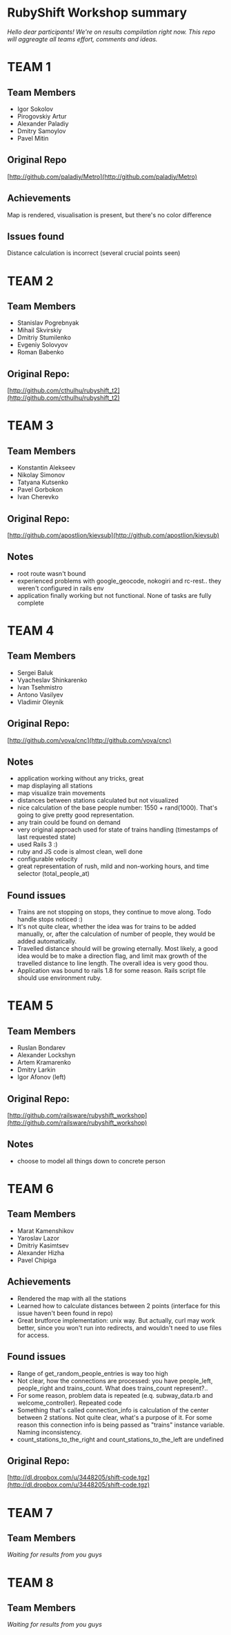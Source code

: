 RubyShift Workshop summary
==========
*Hello dear participants! We're on results compilation right now. This repo will aggreagte all teams effort, comments and ideas.*

# TEAM 1 #

Team Members
----------
- Igor Sokolov
- Pirogovskiy Artur
- Alexander Paladiy
- Dmitry Samoylov
- Pavel Mitin

Original Repo
----------
[http://github.com/paladiy/Metro](http://github.com/paladiy/Metro)

Achievements
----------
Map is rendered, visualisation is present, but there's no color difference

Issues found
----------
Distance calculation is incorrect (several crucial points seen)

# TEAM 2 #

Team Members
----------
- Stanislav Pogrebnyak
- Mihail Skvirskiy
- Dmitriy Stumilenko
- Evgeniy Solovyov
- Roman Babenko

Original Repo:
----------
[http://github.com/cthulhu/rubyshift_t2](http://github.com/cthulhu/rubyshift_t2)

# TEAM 3 #

Team Members
----------
- Konstantin Alekseev
- Nikolay Simonov
- Tatyana Kutsenko
- Pavel Gorbokon
- Ivan Cherevko

Original Repo:
----------
[http://github.com/apostlion/kievsub](http://github.com/apostlion/kievsub)

Notes
----------
- root route wasn't bound
- experienced problems with google_geocode, nokogiri and rc-rest.. they weren't configured in rails env
- application finally working but not functional. None of tasks are fully complete

# TEAM 4 #

Team Members
----------
- Sergei Baluk
- Vyacheslav Shinkarenko
- Ivan Tsehmistro
- Antono Vasilyev
- Vladimir Oleynik

Original Repo:
----------
[http://github.com/vova/cnc](http://github.com/vova/cnc)

Notes
----------
- application working without any tricks, great
- map displaying all stations
- map visualize train movements
- distances between stations calculated but not visualized
- nice calculation of the base people number: 1550 + rand(1000). That's going to give pretty good representation.
- any train could be found on demand
- very original approach used for state of trains handling (timestamps of last requested state)
- used Rails 3 :)
- ruby and JS code is almost clean, well done
- configurable velocity
- great representation of rush, mild and non-working hours, and time selector (total_people_at)

Found issues
----------
- Trains are not stopping on stops, they continue to move along. Todo handle stops noticed :)
- It's not quite clear, whether the idea was for trains to be added manually, or, after the calculation of number of people, they would be added automatically.
- Travelled distance should will be growing eternally. Most likely, a good idea would be to make a direction flag, and limit max growth of the travelled distance to line length. The overall idea is very good thou.
- Application was bound to rails 1.8 for some reason. Rails script file should use environment ruby.


# TEAM 5 #

Team Members
----------
- Ruslan Bondarev
- Alexander Lockshyn
- Artem Kramarenko
- Dmitry Larkin
- Igor Afonov (left)

Original Repo:
----------
[http://github.com/railsware/rubyshift_workshop](http://github.com/railsware/rubyshift_workshop)


Notes
----------
- choose to model all things down to concrete person

# TEAM 6 #

Team Members
----------
- Marat Kamenshikov
- Yaroslav Lazor
- Dmitriy Kasimtsev
- Alexander Hizha
- Pavel Chipiga

Achievements
----------
- Rendered the map with all the stations
- Learned how to calculate distances between 2 points (interface for this issue haven't been found in repo)
- Great brutforce implementation: unix way. But actually, curl may work better, since you won't run into redirects, and wouldn't need to use files for access.

Found issues
----------
- Range of get_random_people_entries is way too high
- Not clear, how the connections are processed: you have people_left, people_right and trains_count. What does trains_count represent?.. 
- For some reason, problem data is repeated (e.q. subway_data.rb and welcome_controller). Repeated code
- Something that's called connection_info is calculation of the center between 2 stations. Not quite clear, what's a purpose of it. For some reason this connection info is being passed as "trains" instance variable. Naming inconsistency.
- count_stations_to_the_right and count_stations_to_the_left are undefined

Original Repo:
----------
[http://dl.dropbox.com/u/3448205/shift-code.tgz](http://dl.dropbox.com/u/3448205/shift-code.tgz)

# TEAM 7 #

Team Members
----------

*Waiting for results from you guys*

# TEAM 8 #

Team Members
----------

*Waiting for results from you guys*

